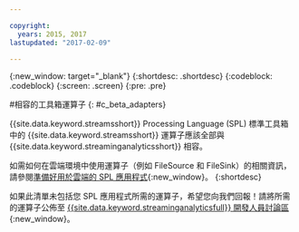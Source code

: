 ```yaml
---

copyright:
  years: 2015, 2017
lastupdated: "2017-02-09"

---
```


<!-- Attribute definitions --> 
{:new_window: target="_blank"}
{:shortdesc: .shortdesc}
{:codeblock: .codeblock}
{:screen: .screen}
{:pre: .pre}

#相容的工具箱運算子
{: #c_beta_adapters}

{{site.data.keyword.streamsshort}} Processing Language (SPL) 標準工具箱中的 {{site.data.keyword.streamsshort}} 運算子應該全部與 {{site.data.keyword.streaminganalyticsshort}} 相容。

如需如何在雲端環境中使用運算子（例如 FileSource 和 FileSink）的相關資訊，請參閱[準備好用於雲端的 SPL 應用程式](https://developer.ibm.com/streamsdev/docs/getting-spl-application-ready-cloud/){:new_window}。
{:shortdesc}

如果此清單未包括您 SPL 應用程式所需的運算子，希望您向我們回報！請將所需的運算子公佈至 [{{site.data.keyword.streaminganalyticsfull}} 開發人員討論區](https://developer.ibm.com/answers/topics/streaming-analytics.html){:new_window}。
